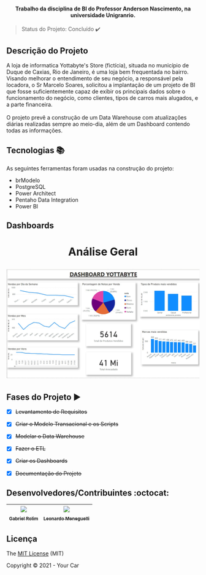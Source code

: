 <h4 align="center">
    Trabalho da disciplina de BI do Professor Anderson Nascimento, na universidade Unigranrio.        
</h4>

> Status do Projeto: Concluído ✔️
           
## Descrição do Projeto

A loja de informatica Yottabyte's Store (fictícia), situada no município de Duque de Caxias, Rio de Janeiro, é uma loja bem frequentada no bairro.
Visando melhorar o entendimento de seu negócio, a responsável pela locadora, o Sr Marcelo Soares, solicitou a implantação de um projeto de BI que fosse suficientemente capaz de exibir os principais dados sobre o funcionamento do negócio, como clientes, tipos de carros mais alugados, e a parte financeira.
<br>
<br>
O projeto prevê a construção de um Data Warehouse com atualizações diárias realizadas sempre ao meio-dia, além de um Dashboard contendo todas as informações.

           
## Tecnologias :books:
           
As seguintes ferramentas foram usadas na construção do projeto:
           
 - brModelo
 - PostgreSQL
 - Power Architect
 - Pentaho Data Integration
 - Power BI

 ## Dashboards
 
 <h1 align="center">
  <p>Análise Geral</p>
  <img alt="Dashboard análise geral" title="#Dashboard análise geral" src="05 - Dashboard/Imagens/analise.jpg"/>
</h1>

 
 ## Fases do Projeto :arrow_forward:
 
 - [x] <strike>Levantamento de Requisitos</strike>
 - [x] <strike>Criar o Modelo Transacional e os Scripts</strike>
 - [x] <strike>Modelar o Data Warehouse</strike>
 - [x] <strike>Fazer o ETL</strike>
 - [x] <strike>Criar os Dashboards</strike>
 - [x] <strike>Documentação do Projeto</strike>
           
           
 ## Desenvolvedores/Contribuintes :octocat:
           
| [<img src="https://avatars.githubusercontent.com/u/63819323?v=4" width=115><br><sub>Gabriel Rolim</sub>](https://github.com/Gabriel-Venancio) |  [<img src="https://avatars.githubusercontent.com/u/88052231?v=4" width=115><br><sub>Leonardo Meneguelli</sub>](https://github.com/LeonardoMeneguelli1) |
| :---: | :---:
       
## Licença 

The [MIT License]() (MIT)

Copyright :copyright: 2021 - Your Car
